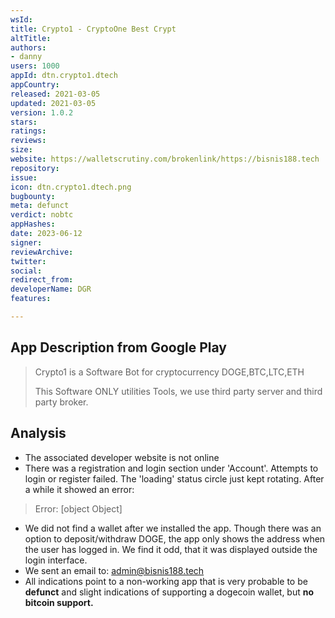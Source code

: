```yaml
---
wsId: 
title: Crypto1 - CryptoOne Best Crypt
altTitle: 
authors:
- danny
users: 1000
appId: dtn.crypto1.dtech
appCountry: 
released: 2021-03-05
updated: 2021-03-05
version: 1.0.2
stars: 
ratings: 
reviews: 
size: 
website: https://walletscrutiny.com/brokenlink/https://bisnis188.tech
repository: 
issue: 
icon: dtn.crypto1.dtech.png
bugbounty: 
meta: defunct
verdict: nobtc
appHashes: 
date: 2023-06-12
signer: 
reviewArchive: 
twitter: 
social: 
redirect_from: 
developerName: DGR
features: 

---
```


## App Description from Google Play 

> Crypto1 is a Software Bot for cryptocurrency DOGE,BTC,LTC,ETH
>
> This Software ONLY utilities Tools, we use third party server and third party broker.


## Analysis 

- The associated developer website is not online 
- There was a registration and login section under 'Account'. Attempts to login or register failed. The 'loading' status circle just kept rotating. After a while it showed an error: 

> Error: [object Object]

- We did not find a wallet after we installed the app. Though there was an option to deposit/withdraw DOGE, the app only shows the address when the user has logged in. We find it odd, that it was displayed outside the login interface.
- We sent an email to: admin@bisnis188.tech
- All indications point to a non-working app that is very probable to be **defunct** and slight indications of supporting a dogecoin wallet, but **no bitcoin support.** 